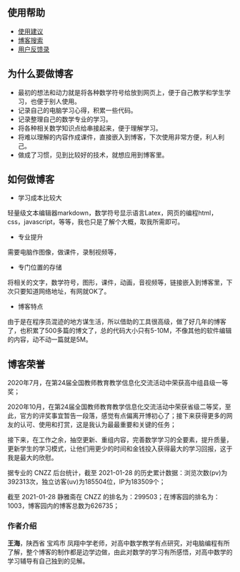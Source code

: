##  使用帮助

*  <a  href="https://www.cnblogs.com/wanghai0666/p/12248429.html"  target="_blank">使用建议</a> 
*  <a href="https://www.cnblogs.com/wanghai0666/p/11155962.html"   target="_blank">博客搜索</a>
*  <a  href="https://www.cnblogs.com/wanghai0666/p/12653170.html"  target="_blank">用户反馈录</a> 


##   为什么要做博客

*  最初的想法和动力就是将各种数学符号给放到网页上，便于自己教学和学生学习，也便于别人使用。
*  记录自己的电脑学习心得，积累一些代码。
*  记录整理自己的数学专业的学习。
*  将各种相关数学知识点给串接起来，便于理解学习。
*  将难以理解的内容作成课件，直接嵌入到博客，下次使用非常方便，利人利己。
*  做成了习惯，见到比较好的技术，就想应用到博客里。

## 如何做博客

*  学习成本比较大

轻量级文本编辑器markdown，数学符号显示语言Latex，网页的编程html，css，javascript，等等，我也只是了解个大概，取我所需即可。

*  专业提升

需要电脑作图像，做课件，录制视频等，

* 专门位置的存储

将相关的文字，数学符号，图形，课件，动画，音视频等，链接嵌入到博客里，下次只要知道网络地址，有网就OK了。

*  博客特点

由于是在程序员混迹的地方谋生活，所以借助的工具很高级，做了好几年的博客了，也积累了500多篇的博文了，总的代码大小只有5-10M，不像其他的软件编辑的内容，动不动一篇就是5M。


## 博客荣誉

2020年7月，在第24届全国教师教育教学信息化交流活动中荣获高中组县级一等奖；

2020年10月，在第24届全国教师教育教学信息化交流活动中荣获省级二等奖，至此，官方的评奖事宜暂告一段落，感觉有点偏离开博初心了；接下来获得更多的网友的认可、使用和打赏，这是我认为最最重要和关键的任务；

接下来，在工作之余，抽空更新、重组内容，完善数学学习的全要素，提升质量，更新学生的学习模式，让他们用更少的时间和金钱投入获得最大的学习回报，这于我是最大的欣慰。

据专业的 CNZZ 后台统计，截至 2021-01-28 的历史累计数据：浏览次数(pv)为392313次，独立访客(uv)为185504位，IP为183509个；

截至 2021-01-28 静雅斋在 CNZZ 的排名为：299503；在博客园的排名为：1003，博客园内的博客总数为626735；

### 作者介绍

 **王海**，陕西省 宝鸡市 凤翔中学老师，对高中数学教学有点研究，对电脑编程有所了解，整个博客的制作都是边学边做，由此对数学的学习有所感悟，对高中数学的学习辅导有自己独到的见解。
